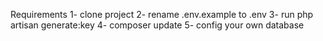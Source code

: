 Requirements
1- clone project
2- rename .env.example to .env
3- run php artisan generate:key 
4- composer update
5- config your own database
